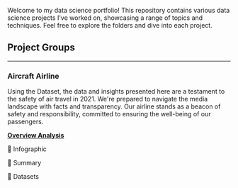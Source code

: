 Welcome to my data science portfolio! This repository contains various data science projects I've worked on, showcasing a range of topics and techniques. Feel free to explore the folders and dive into each project.
## Project Groups 
-----------------------------------------------------------------------------------------------------------------------------------------------------------------------------------
### Aircraft Airline
Using the Dataset, the data and insights presented here are a testament to the safety of air travel in 2021. We're prepared to navigate the media landscape with facts and transparency. Our airline stands as a beacon of safety and responsibility, committed to ensuring the well-being of our passengers. 

[**Overview Analysis**](https://github.com/tmaxnike/tmaxnike.GitHub.io/blob/main/Airline%20Project/README.md)

	Infographic 

	Summary

	Datasets



